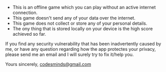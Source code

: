 - This is an offline game which you can play without an active internet connection.
- This game doesn't send any of your data over the internet.
- This game does not collect or store any of your personal details.
- The ony thing that is stored locally on your device is the high score achieved so far.

If you find any security vulnerability that has been inadvertently caused by me, or have any question regarding how the app protectes your privacy, please send me an email and I will surely try to fix it/help you.

Yours sincerely,
codesminds@gmail.com
